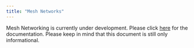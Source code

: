 ```yaml
---
title: "Mesh Networks"
---
```


Mesh Networking is currently under development. Please click [here](https://docs.pycom.io/v/development_release/tutorials/lora/lora-mesh) for the documentation. Please keep in mind that this document is still only informational.

